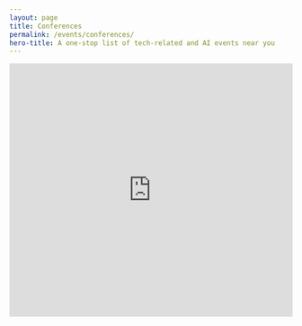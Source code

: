 ```yaml
---
layout: page
title: Conferences
permalink: /events/conferences/
hero-title: A one-stop list of tech-related and AI events near you
---
```


<!-- <div class="intro">
    <div class="intro-text">
        <h1 class="intro-title"><b>A one-stop list of tech-related and AI events near you</b></h1>
    </div>
</div> -->

<div class="bg-white">
    <iframe src="https://www.google.com/maps/embed?pb=!1m18!1m12!1m3!1d3152.1219600293193!2d-122.26906568433648!3d37.810612217869135!2m3!1f0!2f0!3f0!3m2!1i1024!2i768!4f13.1!3m3!1m2!1s0x808580c4fde0a449%3A0x2c065b53e163961a!2sAi4all!5e0!3m2!1sen!2sus!4v1567823973597!5m2!1sen!2sus" width="100%" height="450" frameborder="0" style="border:0;" allowfullscreen=""></iframe>
</div>